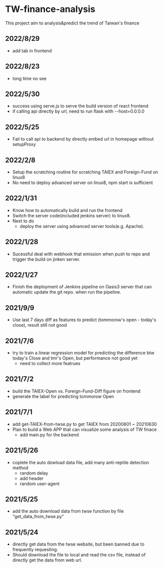 # TW-finance-analysis
This project aim to analysis&amp;predict the trend of Taiwan's finance

## 2022/8/29
- add tab in frontend

## 2022/8/23
- long time no see

## 2022/5/30
- success using serve.js to serve the build version of react frontend
- if calling api directly by url, need to run flask with --host=0.0.0.0

## 2022/5/25
- Fail to call api to backend by directly embed url in homepage without setupProxy

## 2022/2/8
- Setup the scratching routine for scratching TAIEX and Foreign-Fund on linux8
- No need to deploy advanced server on linux8, npm start is sufficient

## 2022/1/31
- Know how to automatically build and run the frontend
- Switch the server code(included jenkins server) to linux8.
- Next to do
	- deploy the server using advanced server tools(e.g. Apache).

## 2022/1/28
- Sucessful deal with webhook that emission when push to repo and trigger the build on jinken server.

## 2022/1/27
- Finish the deployment of Jenkins pipeline on Oasis3 server that can automatic update the git repo. when run the pipeline.

## 2021/9/9
- Use last 7 days diff as features to predict (tommorow's open - today's close), result still not good

## 2021/7/6
- try to train a linear regression model for predicting the difference btw today's Close and tmr's Open, but performance not good yet
	- need to collect more featrues

## 2021/7/2
- build the TAIEX-Open vs. Foreign-Fund-Diff figure on frontend 
- generate the label for predicting tommorow Open

## 2021/7/1
- add get-TAIEX-from-twse.py to get TAIEX from 20200601 ~ 20210630
- Plan to build a Web APP that can visualize some analysis of TW finace
	- add main.py for the backend

## 2021/5/26
- coplete the auto dowload data file, add many anti-reptile detection method
	- random delay
	- add header
	- random user-agent

## 2021/5/25
- add the auto download data from twse function by file "get_data_from_twse.py"

## 2021/5/24
- directly get data from the twse website, but been banned due to frequently requesting.
- Should download the file to local and read the csv file, instead of directly get the data from web url.
